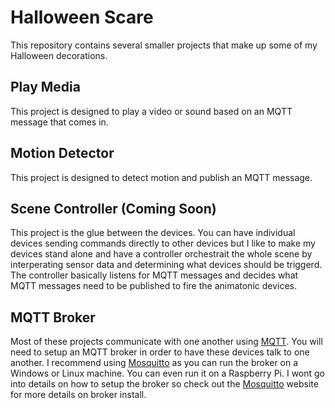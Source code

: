 # Halloween Scare
This repository contains several smaller projects that make up some of my Halloween decorations.

## Play Media
This project is designed to play a video or sound based on an MQTT message that comes in.

## Motion Detector
This project is designed to detect motion and publish an MQTT message.

## Scene Controller (Coming Soon)
This project is the glue between the devices.  You can have individual devices sending commands directly to other devices but I like to make my 
devices stand alone and have a controller orchestrait the whole scene by interperating sensor data and determining what devices should be triggerd.  
The controller basically listens for MQTT messages and decides what MQTT messages need to be published to fire the animatonic devices.   

## MQTT Broker
Most of these projects communicate with one another using [MQTT](http://www.mqtt.org).  You will need to setup an MQTT broker in order to 
have these devices talk to one another.  I recommend using [Mosquitto](https://mosquitto.org/) as you can run the 
broker on a Windows or Linux machine.  You can even run it on a Raspberry Pi.  I wont go into details 
on how to setup the broker so check out the [Mosquitto](https://mosquitto.org/) website for more details on broker install. 
